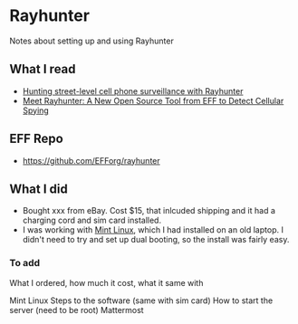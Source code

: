 # Rayhunter
Notes about setting up and using Rayhunter

## What I read
- [Hunting street-level cell phone surveillance with Rayhunter](https://micahflee.com/hunting-street-level-cell-phone-surveillance-with-rayhunter/)
- [Meet Rayhunter: A New Open Source Tool from EFF to Detect Cellular Spying](https://www.eff.org/deeplinks/2025/03/meet-rayhunter-new-open-source-tool-eff-detect-cellular-spying)

## EFF Repo
- https://github.com/EFForg/rayhunter

## What I did
- Bought xxx from eBay.  Cost $15, that inlcuded shipping and it had a charging cord and sim card installed.
- I was working with [Mint Linux](https://www.linuxmint.com/edition.php?id=319), which I had installed on an old laptop.  I didn't need to try and set up dual booting, so the install was fairly easy. 

### To add
What I ordered, how much it cost, what it same with

Mint Linux
Steps to the software (same with sim card)
How to start the server (need to be root)
Mattermost 

